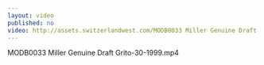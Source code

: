 ```yaml
---
layout: video
published: no
video: http://assets.switzerlandwest.com/MODB0033 Miller Genuine Draft Grito-30-1999.mp4
---
```

MODB0033 Miller Genuine Draft Grito-30-1999.mp4
